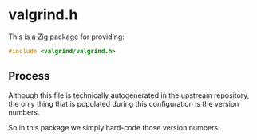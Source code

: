 # valgrind.h

This is a Zig package for providing:

```c
#include <valgrind/valgrind.h>
```

## Process

Although this file is technically autogenerated in the upstream repository, the
only thing that is populated during this configuration is the version numbers.

So in this package we simply hard-code those version numbers.
